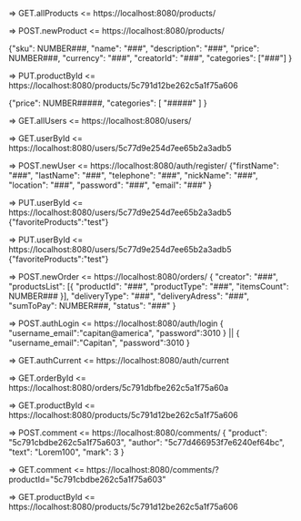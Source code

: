 => GET.allProducts <= https://localhost:8080/products/

=> POST.newProduct <= https://localhost:8080/products/

{"sku": NUMBER###, "name": "###", "description": "###", "price": NUMBER###, "currency": "###", "creatorId": "###", "categories": ["###"] }

=> PUT.productById <= https://localhost:8080/products/5c791d12be262c5a1f75a606

{"price": NUMBER#####, "categories": [ "#####" ] }

=> GET.allUsers <= https://localhost:8080/users/

=> GET.userById <= https://localhost:8080/users/5c77d9e254d7ee65b2a3adb5

=> POST.newUser <= https://localhost:8080/auth/register/
{"firstName": "###", "lastName": "###", "telephone": "###", "nickName": "###", "location": "###", "password": "###", "email": "###" }

=> PUT.userById <= https://localhost:8080/users/5c77d9e254d7ee65b2a3adb5
{"favoriteProducts":"test"}

=> PUT.userById <= https://localhost:8080/users/5c77d9e254d7ee65b2a3adb5 {"favoriteProducts":"test"}

=> POST.newOrder <= https://localhost:8080/orders/
{ "creator": "###", "productsList": [{ "productId": "###", "productType": "###", "itemsCount": NUMBER### }], "deliveryType": "###", "deliveryAdress": "###", "sumToPay": NUMBER###, "status": "###" }

=> POST.authLogin <= https://localhost:8080/auth/login
{
"username_email":"capitan@america",
"password":3010
} || {
"username_email":"Capitan",
"password":3010
}

=> GET.authCurrent <= https://localhost:8080/auth/current

=> GET.orderById <= https://localhost:8080/orders/5c791dbfbe262c5a1f75a60a

=> GET.productById <= https://localhost:8080/products/5c791d12be262c5a1f75a606

=> POST.comment <= https://localhost:8080/comments/
{
"product": "5c791cbdbe262c5a1f75a603",
"author": "5c77d466953f7e6240ef64bc",
"text": "Lorem100",
"mark": 3
}

=> GET.comment <= https://localhost:8080/comments/?productId="5c791cbdbe262c5a1f75a603"

=> GET.productById <= https://localhost:8080/products/5c791d12be262c5a1f75a606
